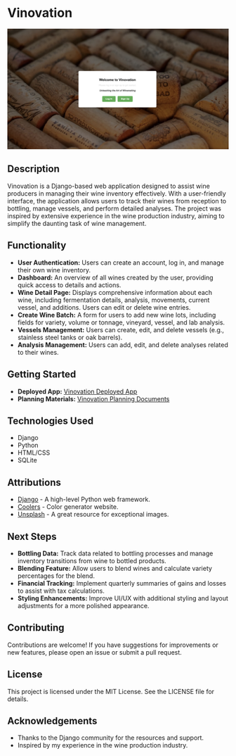 # Vinovation

![Vinovation Logo](images/vinovation_screenshot.png)  <!-- Replace with your logo or screenshot path -->

## Description
Vinovation is a Django-based web application designed to assist wine producers in managing their wine inventory effectively. With a user-friendly interface, the application allows users to track their wines from reception to bottling, manage vessels, and perform detailed analyses. The project was inspired by extensive experience in the wine production industry, aiming to simplify the daunting task of wine management.

## Functionality
- **User Authentication:** Users can create an account, log in, and manage their own wine inventory.
- **Dashboard:** An overview of all wines created by the user, providing quick access to details and actions.
- **Wine Detail Page:** Displays comprehensive information about each wine, including fermentation details, analysis, movements, current vessel, and additions. Users can edit or delete wine entries.
- **Create Wine Batch:** A form for users to add new wine lots, including fields for variety, volume or tonnage, vineyard, vessel, and lab analysis.
- **Vessels Management:** Users can create, edit, and delete vessels (e.g., stainless steel tanks or oak barrels).
- **Analysis Management:** Users can add, edit, and delete analyses related to their wines.

## Getting Started
- **Deployed App:** [Vinovation Deployed App](http://link-to-your-deployed-app.com) <!-- Add your deployed app link -->
- **Planning Materials:** [Vinovation Planning Documents](https://trello.com/b/2zz4eA2x/vinovation) <!-- Add link to your planning materials -->

## Technologies Used
- Django
- Python
- HTML/CSS
- SQLite 

## Attributions
- [Django](https://www.djangoproject.com/) - A high-level Python web framework.
- [Coolers](https://https://coolors.co/palette/780000-c1121f-fdf0d5-003049-669bbc/) - Color generator website.   
- [Unsplash](https://https://unsplash.com/) - A great resource for exceptional images.

## Next Steps
- **Bottling Data:** Track data related to bottling processes and manage inventory transitions from wine to bottled products.
- **Blending Feature:** Allow users to blend wines and calculate variety percentages for the blend.
- **Financial Tracking:** Implement quarterly summaries of gains and losses to assist with tax calculations.
- **Styling Enhancements:** Improve UI/UX with additional styling and layout adjustments for a more polished appearance.

## Contributing
Contributions are welcome! If you have suggestions for improvements or new features, please open an issue or submit a pull request.

## License
This project is licensed under the MIT License. See the LICENSE file for details.

## Acknowledgements
- Thanks to the Django community for the resources and support.
- Inspired by my experience in the wine production industry.

